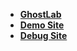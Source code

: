 
- **[GhostLab](http://192.168.0.18.xip.io:8005/)**
- **[Demo Site](https://demo.ditto.com/demo)**
- **[Debug Site](https://bsdk.api.teamditto.net/debug/4.0.0-alpha.0.34ea2153/en-us/index.html?server=%2F%2Fvto-sandbox.partners.api.ditto.com&access_key=6fae34bc7bec2afd&partner_id=test&glassesId=glasses_ping_test&disable_close=0)**
